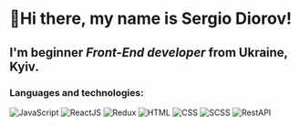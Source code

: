 # 👋Hi there, my name is **Sergio Diorov**!
## I'm beginner *Front-End developer* from Ukraine, Kyiv.
### Languages and technologies:
![JavaScript](https://img.shields.io/badge/-JavaScript-090909?style=flat&logo=JavaScript)
![ReactJS](https://img.shields.io/badge/-ReactJS-61DAFB?style=flat&logo=React)
![Redux](https://img.shields.io/badge/-Redux-2b2b2b?style=flat&logo=Redux)
![HTML](https://img.shields.io/badge/-HTML-2b2b2b?style=flat&logo=HTML)
![CSS](https://img.shields.io/badge/-CSS-2b2b2b?style=flat&logo=CSS)
![SCSS](https://img.shields.io/badge/-SCSS-2b2b2b?style=flat&logo=SCSS)
![RestAPI](https://img.shields.io/badge/-RestAPI-2b2b2b?style=flat&logo=RestAPI)
<!--
**Sergittko/Sergittko** is a ✨ _special_ ✨ repository because its `README.md` (this file) appears on your GitHub profile.

Here are some ideas to get you started:

- 🔭 I’m currently working on ...
- 🌱 I’m currently learning ...
- 👯 I’m looking to collaborate on ...
- 🤔 I’m looking for help with ...
- 💬 Ask me about ...
- 📫 How to reach me: ...
- 😄 Pronouns: ...
- ⚡ Fun fact: ...
-->

